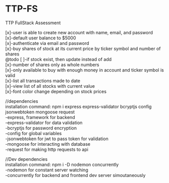 # TTP-FS

TTP FullStack Assessment

[x]-user is able to create new account with name, email, and password<br />
[x]-default user balance to \$5000<br />
[x]-authenticate via email and password<br />
[x]-buy shares of stock at its current price by ticker symbol and number of shares<br />
  @todo [ ]-if stock exist, then update instead of add </br>
[x]-number of shares only as whole numbers<br />
[x]-only available to buy with enough money in account and ticker symbol is valid<br />
[x]-list all transactions made to date<br />
[x]-view list of all stocks with current value<br />
[x]-font color change depending on stock prices<br />

//dependencies<br />
installation command: npm i express express-validator bcryptjs config jsonwebtoken mongoose request<br />
-express, framework for backend<br />
-express-validator for data validation<br />
-bcryptjs for password encryption<br />
-config for global variables<br />
-jsonwebtoken for jwt to pass token for validation<br />
-mongoose for interacting with database<br />
-request for making http requests to api<br />

//Dev dependencies<br />
installation command: npm i -D nodemon concurrently<br />
-nodemon for constant server watching<br />
-concurrently for backend and frontend dev server simoutaneously<br />

